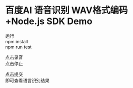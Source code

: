 # 百度AI 语音识别 WAV格式编码+Node.js SDK Demo
运行  
npm install  
npm run test  


点击录音  
点击停止  

点击提交  
即可查看语言识别结果

